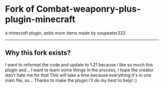 # Fork of Combat-weaponry-plus-plugin-minecraft
a minecraft plugin, adds more items made by soupeater333

------

## Why this fork exists?
I want to reformat the code and update to 1.21 because i like so much this plugin
and... I want to learn some things in the process, i hope the creator don't hate me for that
This will take a time because everything it's in one main file, so... Thanks to make the plugin
i'll do my best to help! :)

